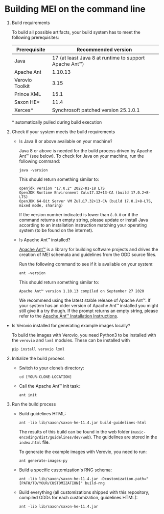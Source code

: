 # Building MEI on the command line

1. Build requirements

   To build all possible artifacts, your build system has to meet the following prerequisites:

   | Prerequisite | Recommended version |
   |----|----------------|
   |Java| 17 (at least Java 8 at runtime to support Apache Ant™)|
   |Apache Ant|1.10.13|
   |Verovio Toolkit|3.15|
   |Prince XML|15.1|
   |Saxon HE*| 11.4 |
   |Xerces*|Synchrosoft patched version 25.1.0.1|

   \* automatically pulled during build execution

2. Check if your system meets the build requirements

   * Is Java 8 or above available on your machine?

     Java 8 or above is needed for the build process driven by Apache Ant™ (see below).
     To check for Java on your machine, run the following command:

     ```shell
     java -version
     ```

     This should return something similar to:

     ```shell
     openjdk version "17.0.2" 2022-01-18 LTS
     OpenJDK Runtime Environment Zulu17.32+13-CA (build 17.0.2+8-LTS)
     OpenJDK 64-Bit Server VM Zulu17.32+13-CA (build 17.0.2+8-LTS, mixed mode, sharing)
     ```

     If the version number indicated is lower than `8.0.0` or if the command returns an empty string, please update or install Java according to an installation instruction matching your operating system (to be found on the internet).

   * Is Apache Ant™ installed?

     [Apache Ant™](https://ant.apache.org/manual/install.html) is a library for building software projects and drives the creation of MEI schemata and guidelines from the ODD source files.

     Run the following command to see if it is available on your system:

     ```shell
     ant -version
     ```

     This should return something similar to:

     ```shell
     Apache Ant™ version 1.10.13 compiled on September 27 2020
     ```

     We recommend using the latest stable release of Apache Ant™. If your system has an older version of Apache Ant™ installed you might still give it a try though. If the prompt returns an empty string, please refer to the [Apache Ant™ Installation Instructions](https://ant.apache.org/manual/install.html).

  * Is Verovio installed for generating example images locally?

    To build the images with Verovio, you need Python3 to be installed with the `verovio` and `lxml` modules. These can be installed with

    ```shell
    pip install verovio lxml
    ```

2. Initialize the build process

   * Switch to your clone’s directory:

     ```shell
     cd [YOUR-CLONE-LOCATION]
     ```

   * Call the Apache Ant™ init task:

     ```shell
     ant init
     ```

3. Run the build process

   * Build guidelines HTML:

     ```shell
     ant -lib lib/saxon/saxon-he-11.4.jar build-guidelines-html
     ```

     The results of this build can be found in the web folder (`music-encoding/dist/guidelines/dev/web`). The guidelines are stored in the `index.html` file.

     To generate the example images with Verovio, you need to run:
     ```shell
     ant generate-images-py
     ```

   * Build a specific customization's RNG schema:

     ```shell
     ant -lib lib/saxon/saxon-he-11.4.jar -Dcustomization.path="[PATH/TO/YOUR/CUSTOMIZATION]" build-rng
     ```

   * Build everything (all customizations shipped with this repository, compiled ODDs for each customization, guidelines HTML):

     ```shell
     ant -lib lib/saxon/saxon-he-11.4.jar
     ```
